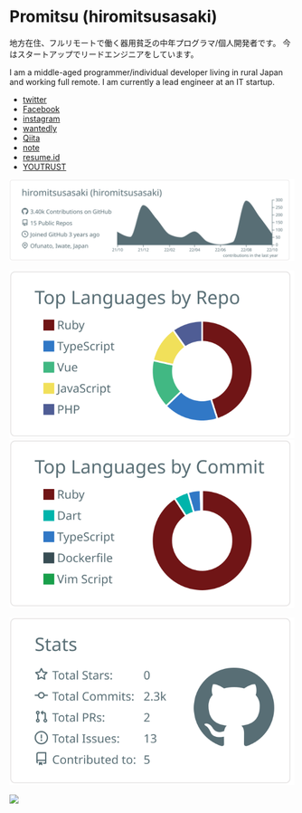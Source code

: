 # Promitsu (hiromitsusasaki)

地方在住、フルリモートで働く器用貧乏の中年プログラマ/個人開発者です。
今はスタートアップでリードエンジニアをしています。

I am a middle-aged programmer/individual developer living in rural Japan and working full remote. I am currently a lead engineer at an IT startup.


- [twitter](https://twitter.com/promitsu_)
- [Facebook](https://facebook.com/hiromitsu.sasaki)
- [instagram](https://www.instagram.com/promitsu_)
- [wantedly](https://www.wantedly.com/users/29309)
- [Qiita](https://qiita.com/promitsu)
- [note](https://note.com/promitsu)
- [resume.id](https://www.resume.id/promitsu)
- [YOUTRUST](https://youtrust.jp/users/hiromitsusasaki)

[![](https://raw.githubusercontent.com/hiromitsusasaki/hiromitsusasaki/main/profile-summary-card-output/default/0-profile-details.svg)](https://github.com/vn7n24fzkq/github-profile-summary-cards)

[![](https://raw.githubusercontent.com/hiromitsusasaki/hiromitsusasaki/main/profile-summary-card-output/default/1-repos-per-language.svg)](https://github.com/vn7n24fzkq/github-profile-summary-cards)
[![](https://raw.githubusercontent.com/hiromitsusasaki/hiromitsusasaki/main/profile-summary-card-output/default/2-most-commit-language.svg)](https://github.com/vn7n24fzkq/github-profile-summary-cards)

[![](https://raw.githubusercontent.com/hiromitsusasaki/hiromitsusasaki/main/profile-summary-card-output/default/3-stats.svg)](https://github.com/vn7n24fzkq/github-profile-summary-cards)

![](https://komarev.com/ghpvc/?username=hiromitsusasaki&color=green)
